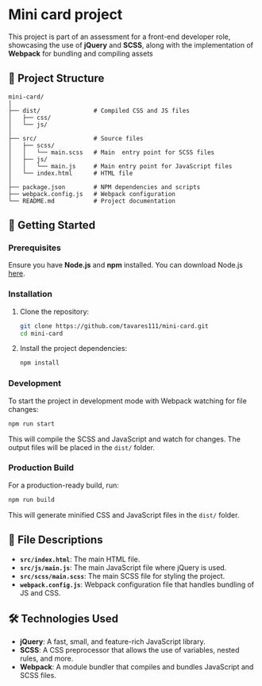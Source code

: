 
# Mini card project

This project is part of an assessment for a front-end developer role, showcasing the use of **jQuery** and **SCSS**, along with the implementation of **Webpack** for bundling and compiling assets

## 📂 Project Structure

```
mini-card/
│
├── dist/               # Compiled CSS and JS files
│   ├── css/
│   └── js/
│
├── src/                # Source files
│   ├── scss/
│   │   └── main.scss   # Main  entry point for SCSS files
│   ├── js/
│   │   └── main.js     # Main entry point for JavaScript files
│   └── index.html      # HTML file
│
├── package.json        # NPM dependencies and scripts
├── webpack.config.js   # Webpack configuration
└── README.md           # Project documentation
```

## 🚀 Getting Started

### Prerequisites

Ensure you have **Node.js** and **npm** installed. You can download Node.js [here](https://nodejs.org/).

### Installation

1. Clone the repository:

    ```bash
    git clone https://github.com/tavares111/mini-card.git
    cd mini-card
    ```

2. Install the project dependencies:

    ```bash
    npm install
    ```

### Development

To start the project in development mode with Webpack watching for file changes:

```bash
npm run start
```

This will compile the SCSS and JavaScript and watch for changes. The output files will be placed in the `dist/` folder.

### Production Build

For a production-ready build, run:

```bash
npm run build
```

This will generate minified CSS and JavaScript files in the `dist/` folder.

## 📄 File Descriptions

- **`src/index.html`**: The main HTML file.
- **`src/js/main.js`**: The main JavaScript file where jQuery is used.
- **`src/scss/main.scss`**: The main SCSS file for styling the project.
- **`webpack.config.js`**: Webpack configuration file that handles bundling of JS and CSS.

## 🛠️ Technologies Used

- **jQuery**: A fast, small, and feature-rich JavaScript library.
- **SCSS**: A CSS preprocessor that allows the use of variables, nested rules, and more.
- **Webpack**: A module bundler that compiles and bundles JavaScript and SCSS files.

